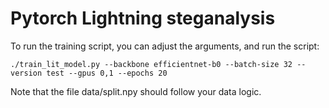 # Pytorch Lightning steganalysis

To run the training script, you can adjust the arguments, and run the script:

```
./train_lit_model.py --backbone efficientnet-b0 --batch-size 32 --version test --gpus 0,1 --epochs 20
```

Note that the file data/split.npy should follow your data logic.
